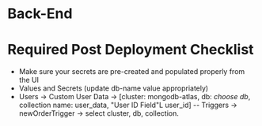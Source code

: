 # Back-End

# Required Post Deployment Checklist
- Make sure your secrets are pre-created and populated properly from the UI
- Values and Secrets (update db-name value appropriately)
- Users -> Custom User Data -> [cluster: mongodb-atlas, db: *choose db*, collection name: user_data, "User ID Field"L user_id]
-- Triggers -> newOrderTrigger -> select cluster, db, collection.